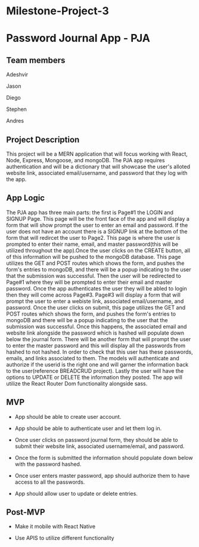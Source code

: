 # Milestone-Project-3
# Password Journal App - PJA

## Team members

 Adeshvir

 Jason

 Diego

 Stephen
 
 Andres

## Project Description 

This project will be a MERN application that will focus working with React, Node, Express, Mongoose, and mongoDB. The PJA app requires authentication and  will be a dictionary that will showcase the user's alloted website link, associated email/username, and password that they log with the app.

## App Logic

The PJA app has three main parts: the first is Page#1 the LOGIN and SIGNUP Page. This page will be the front face of the app and will display a form that will show prompt the user to enter an email and password. If the user does not have an account there is a SIGNUP link at the bottom of the form that will redircet the user to Page2. This page is where the user is prompted to enter their name, email, and master password(this will be utilized throughout the app).Once the user clicks on the CREATE button, all of this information will be pushed to the mongoDB database. This page utilizes the GET and POST routes which shows the form, and pushes the form's entries to mongoDB, and there will be a popup indicating to the user that the submission was successful. Then the user will be redirected to Page#1 where they will be prompted to enter their email and master password. Once the app authenticates the user they will be abled to login then they will come across Page#3. Page#3 will display a form that will prompt the user to enter a webiste link, associated email/username, and password. Once the user clicks on submit, this page utilizes the GET and POST routes which shows the form, and pushes the form's entries to mongoDB and there will be a popup indicating to the user that the submission was successful. Once this happens, the associated email and website link alongside the password which is hashed will populate down below the journal form. There will be another form that will prompt the user to enter the master password and this will display all the passwords from hashed to not hashed. In order to check that this user has these passwords, emails, and links associated to them. The models will authenticate and authorize if the userid is the right one and will garner the information back to the user(reference BREADCRUD project). Lastly the user will have the options to UPDATE or DELETE the information they posted. The app will utilize the React Router Dom functionality alongside sass.


## MVP
- App should be able to create user account.

- App should be able to authenticate user and let them log in.

- Once user clicks on password journal form, they should be able to submit their website link, associated username/email, and password.

- Once the form is submitted the information should populate down below with the password hashed.

- Once user enters master password, app should authorize them to have access to all the passwords.

- App should allow user to update or delete entries.



## Post-MVP
- Make it mobile with React Native

- Use APIS to utilize different functionality